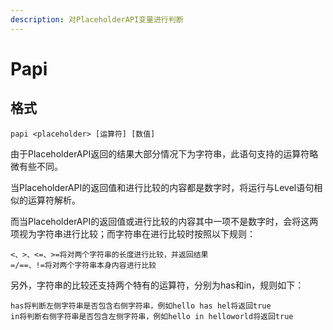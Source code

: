```yaml
---
description: 对PlaceholderAPI变量进行判断
---
```


# Papi

## 格式

```
papi <placeholder> [运算符] [数值]
```

由于PlaceholderAPI返回的结果大部分情况下为字符串，此语句支持的运算符略微有些不同。

当PlaceholderAPI的返回值和进行比较的内容都是数字时，将运行与Level语句相似的运算符解析。

而当PlaceholderAPI的返回值或进行比较的内容其中一项不是数字时，会将这两项视为字符串进行比较；而字符串在进行比较时按照以下规则：

```
<、>、<=、>=将对两个字符串的长度进行比较，并返回结果
=/==、!=将对两个字符串本身内容进行比较
```

另外，字符串的比较还支持两个特有的运算符，分别为has和in，规则如下：

```
has将判断左侧字符串是否包含右侧字符串，例如hello has hel将返回true
in将判断右侧字符串是否包含左侧字符串，例如hello in helloworld将返回true
```
